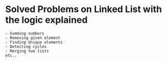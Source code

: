 # Solved Problems on Linked List with the logic explained
    - Summing numbers
    - Removing given element 
    - Finding Unique elements
    - Detecting cycles
    - Merging two lists
    etc..